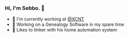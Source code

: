 ### Hi, I'm Sebbo. 👋

- 💼 I'm currently working at [@XCNT](https://github.com/xcnt)
- 🔬 Working on a Genealogy Software in my spare time
- 🤖 Likes to tinker with his home automation system

<!--
**sebbo2002/sebbo2002** is a ✨ _special_ ✨ repository because its `README.md` (this file) appears on your GitHub profile.

Here are some ideas to get you started:

- 🔭 I’m currently working on ...
- 🌱 I’m currently learning ...
- 👯 I’m looking to collaborate on ...
- 🤔 I’m looking for help with ...
- 💬 Ask me about ...
- 📫 How to reach me: ...
- 😄 Pronouns: ...
- ⚡ Fun fact: ...
-->
